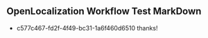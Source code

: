## OpenLocalization Workflow Test MarkDown
* c577c467-fd2f-4f49-bc31-1a6f460d6510 thanks!

<!--HONumber=Jul16_HO3-->


